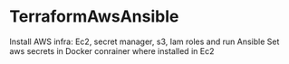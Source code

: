 # TerraformAwsAnsible
Install AWS infra: Ec2, secret manager, s3, Iam roles and run Ansible Set aws secrets in Docker conrainer where installed in Ec2
